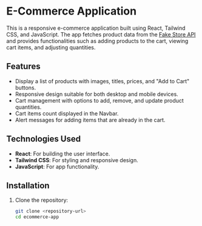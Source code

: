 # E-Commerce Application

This is a responsive e-commerce application built using React, Tailwind CSS, and JavaScript. The app fetches product data from the [Fake Store API](https://fakestoreapi.com/) and provides functionalities such as adding products to the cart, viewing cart items, and adjusting quantities.

## Features

- Display a list of products with images, titles, prices, and "Add to Cart" buttons.
- Responsive design suitable for both desktop and mobile devices.
- Cart management with options to add, remove, and update product quantities.
- Cart items count displayed in the Navbar.
- Alert messages for adding items that are already in the cart.

## Technologies Used

- **React**: For building the user interface.
- **Tailwind CSS**: For styling and responsive design.
- **JavaScript**: For app functionality.

## Installation

1. Clone the repository:

   ```bash
   git clone <repository-url>
   cd ecommerce-app
